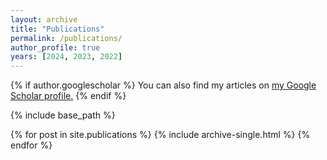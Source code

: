 ```yaml
---
layout: archive
title: "Publications"
permalink: /publications/
author_profile: true
years: [2024, 2023, 2022]
---
```


{% if author.googlescholar %}
  You can also find my articles on <u><a href="{{author.googlescholar}}">my Google Scholar profile</a>.</u>
{% endif %}

{% include base_path %}

{% for post in site.publications %}
  {% include archive-single.html %}
{% endfor %}
